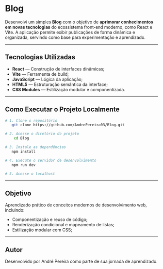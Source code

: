 # **Blog**

Desenvolvi um simples **Blog** com o objetivo de **aprimorar conhecimentos em novas tecnologias** do ecossistema front-end moderno, como React e Vite. A aplicação permite exibir publicações de forma dinâmica e organizada, servindo como base para experimentação e aprendizado.

---

## **Tecnologias Utilizadas**

- **React** — Construção de interfaces dinâmicas;
- **Vite** — Ferramenta de build;
- **JavaScript** — Lógica da aplicação;
- **HTML5** — Estruturação semântica da interface;
- **CSS Modules** — Estilização modular e componentizada.

---

## **Como Executar o Projeto Localmente**

```bash
# 1. Clone o repositório
   git clone https://github.com/AndrePereira03/Blog.git

# 2. Acesse o diretório do projeto
    cd Blog

# 3. Instale as dependências
   npm install

# 4. Execute o servidor de desenvolvimento
   npm run dev

# 5. Acesse o localhost
```

---

## **Objetivo**

Aprendizado prático de conceitos modernos de desenvolvimento web, incluindo:

- Componentização e reuso de código;
- Renderização condicional e mapeamento de listas;
- Estilização modular com CSS;

---

## **Autor**

Desenvolvido por André Pereira como parte de sua jornada de aprendizado.
